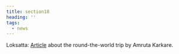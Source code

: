 ```yaml
---
title: section18
heading: ''
tags:
  - news
---
```

Loksatta: [Article](https://www.loksatta.com/lokrang-news/world-trip-by-mauktik-kulkarni-202309/) about the round-the-world trip by Amruta Karkare.
